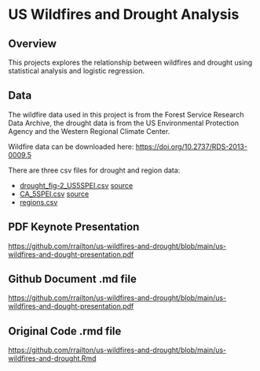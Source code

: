 # US Wildfires and Drought Analysis

## Overview

This projects explores the relationship between wildfires and drought using
statistical analysis and logistic regression.

## Data

The wildfire data used in this project is from the Forest Service Research Data
Archive, the drought data is from the US Environmental Protection Agency and
the Western Regional Climate Center.

Wildfire data can be downloaded here: <https://doi.org/10.2737/RDS-2013-0009.5>

There are three csv files for drought and region data:

- [drought_fig-2_US5SPEI.csv](https://github.com/rrailton/us-wildfires-and-drought/blob/main/drought_fig-2_US5SPEI.csv)
  [source](https://www.epa.gov/climate-indicators/climate-change-indicators-drought)
- [CA_5SPEI.csv](https://github.com/rrailton/us-wildfires-and-drought/blob/main/CA_5SPEI.csv)
  [source](https://wrcc.dri.edu/wwdt/time/)
- [regions.csv](https://github.com/rrailton/us-wildfires-and-drought/blob/main/regions.csv)

## PDF Keynote Presentation

<https://github.com/rrailton/us-wildfires-and-drought/blob/main/us-wildfires-and-dought-presentation.pdf>

## Github Document .md file

<https://github.com/rrailton/us-wildfires-and-drought/blob/main/us-wildfires-and-dought-presentation.pdf>

## Original Code .rmd file

<https://github.com/rrailton/us-wildfires-and-drought/blob/main/us-wildfires-and-drought.Rmd>
